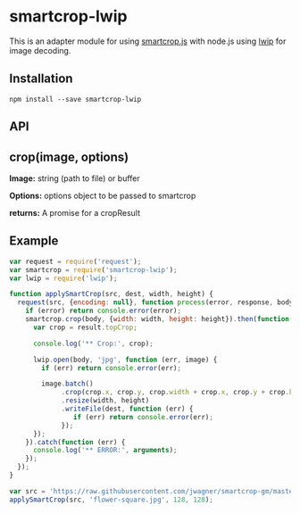 # smartcrop-lwip

This is an adapter module for using [smartcrop.js](https://github.com/jwagner/smartcrop.js)
with node.js using [lwip](https://github.com/EyalAr/lwip) for image decoding.

## Installation
```
npm install --save smartcrop-lwip
```

## API

## crop(image, options)

**Image:** string (path to file) or buffer

**Options:** options object to be passed to smartcrop

**returns:** A promise for a cropResult

## Example

```javascript
var request = require('request');
var smartcrop = require('smartcrop-lwip');
var lwip = require('lwip');

function applySmartCrop(src, dest, width, height) {
  request(src, {encoding: null}, function process(error, response, body) {
    if (error) return console.error(error);
    smartcrop.crop(body, {width: width, height: height}).then(function(result) {
      var crop = result.topCrop;

      console.log('** Crop:', crop);

      lwip.open(body, 'jpg', function (err, image) {
        if (err) return console.error(err);

        image.batch()
             .crop(crop.x, crop.y, crop.width + crop.x, crop.y + crop.height)
             .resize(width, height)
             .writeFile(dest, function (err) {
                if (err) return console.error(err);
             });
      });
    }).catch(function (err) {
      console.log('** ERROR:', arguments);
    });
  });
}

var src = 'https://raw.githubusercontent.com/jwagner/smartcrop-gm/master/test/flower.jpg';
applySmartCrop(src, 'flower-square.jpg', 128, 128);

```
